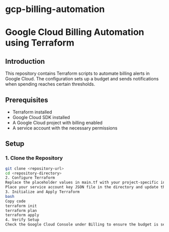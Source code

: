 # gcp-billing-automation
# Google Cloud Billing Automation using Terraform

## Introduction
This repository contains Terraform scripts to automate billing alerts in Google Cloud. The configuration sets up a budget and sends notifications when spending reaches certain thresholds.

## Prerequisites
- Terraform installed
- Google Cloud SDK installed
- A Google Cloud project with billing enabled
- A service account with the necessary permissions

## Setup

### 1. Clone the Repository
```bash
git clone <repository-url>
cd <repository-directory>
2. Configure Terraform
Replace the placeholder values in main.tf with your project-specific information.
Place your service account key JSON file in the directory and update the path in main.tf.
3. Initialize and Apply Terraform
bash
Copy code
terraform init
terraform plan
terraform apply
4. Verify Setup
Check the Google Cloud Console under Billing to ensure the budget is set up correctly.
